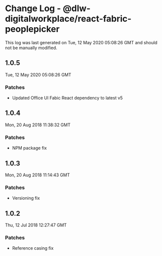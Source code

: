 # Change Log - @dlw-digitalworkplace/react-fabric-peoplepicker

This log was last generated on Tue, 12 May 2020 05:08:26 GMT and should not be manually modified.

## 1.0.5
Tue, 12 May 2020 05:08:26 GMT

### Patches

- Updated Office UI Fabic React dependency to latest v5

## 1.0.4
Mon, 20 Aug 2018 11:38:32 GMT

### Patches

- NPM package fix

## 1.0.3
Mon, 20 Aug 2018 11:14:43 GMT

### Patches

- Versioning fix

## 1.0.2
Thu, 12 Jul 2018 12:27:47 GMT

### Patches

- Reference casing fix

